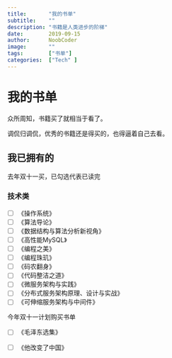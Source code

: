 ```yaml
---
title:       "我的书单"
subtitle:    ""
description: "书籍是人类进步的阶梯"
date:        2019-09-15
author:      NoobCoder
image:       ""
tags:        ["书单"]
categories:  ["Tech" ]
---
```


# 我的书单

众所周知，书籍买了就相当于看了。

调侃归调侃，优秀的书籍还是得买的，也得逼着自己去看。

## 我已拥有的

去年双十一买，已勾选代表已读完

### 技术类

- [ ] 《操作系统》
- [ ] 《算法导论》
- [ ] 《数据结构与算法分析新视角》
- [ ] 《高性能MySQL》
- [ ] 《编程之美》
- [ ] 《编程珠玑》
- [ ] 《码农翻身》
- [ ] 《代码整洁之道》
- [ ] 《微服务架构与实践》
- [ ] 《分布式服务架构原理、设计与实战》
- [ ] 《可伸缩服务架构与中间件》

今年双十一计划购买书单

- [ ] 《毛泽东选集》
- [ ] 《他改变了中国》

